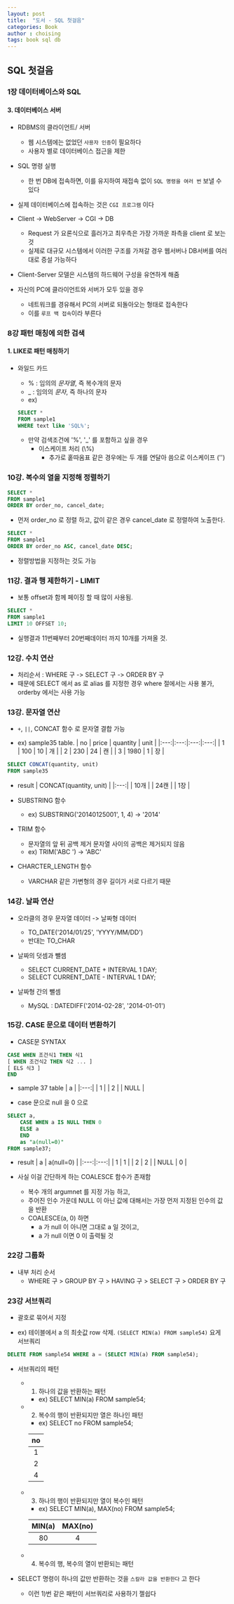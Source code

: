 ```yaml
---
layout: post
title:  "도서 - SQL 첫걸음"
categories: Book
author : choising
tags: book sql db
---
```


## SQL 첫걸음

### 1장 데이터베이스와 SQL

#### 3. 데이터베이스 서버

- RDBMS의 클라이언트/ 서버
    - 웹 시스템에는 없었던 `사용자 인증`이 필요하다
    - 사용자 별로 데이터베이스 접근을 제한

- SQL 명령 실행
    - 한 번 DB에 접속하면, 이를 유지하여 재접속 없이 `SQL 명령을 여러 번` 보낼 수 있다

- 실제 데이터베이스에 접속하는 것은 `CGI 프로그램` 이다

- Client -> WebServer -> CGI -> DB
    - Request 가 요론식으로 흘러가고 최우측은 가장 가까운 좌측을 client 로 보는 것
    - 실제로 대규모 시스템에서 이러한 구조를 가져갈 경우 웹서버나 DB서버를 여러대로 증설 가능하다

- Client-Server 모델은 시스템의 하드웨어 구성을 유연하게 해줌

- 자신의 PC에 클라이언트와 서버가 모두 있을 경우
    - 네트워크를 경유해서 PC의 서버로 되돌아오는 형태로 접속한다
    - 이를 `루프 백 접속`이라 부른다

### 8강 패턴 매칭에 의한 검색

#### 1. LIKE로 패턴 매칭하기

- 와일드 카드
    - % : 임의의 *문자열*, 즉 복수개의 문자
    - _ : 임의의 *문자*, 즉 하나의 문자
    - ex) 

    ```SQL
    SELECT * 
    FROM sample1
    WHERE text like 'SQL%';
    ```

    - 만약 검색조건에 '%', '_' 를 포함하고 싶을 경우
        - 이스케이프 처리 (\\%)
            - 추가로 홑따옴표 같은 경우에는 두 개를 연달아 씀으로 이스케이프 ('')

### 10강. 복수의 열을 지정해 정렬하기

```SQL
SELECT *
FROM sample1
ORDER BY order_no, cancel_date;
```

- 먼저 order_no 로 정렬 하고, 값이 같은 경우 cancel_date 로 정렬하여 노출한다.


```SQL
SELECT *
FROM sample1
ORDER BY order_no ASC, cancel_date DESC;
```

- 정렬방법을 지정하는 것도 가능

### 11강. 결과 행 제한하기 - LIMIT

- 보통 offset과 함께 페이징 할 때 많이 사용됨.

```SQL
SELECT *
FROM sample1
LIMIT 10 OFFSET 10;
```

- 실행결과 11번째부터 20번째데이터 까지 10개를 가져올 것.

### 12강. 수치 연산

- 처리순서 : WHERE 구 -> SELECT 구 -> ORDER BY 구
- 때문에 SELECT 에서 as 로 alias 를 지정한 경우 where 절에서는 사용 불가, orderby 에서는 사용 가능

### 13강. 문자열 연산

- `+`, `||`, CONCAT 함수 로 문자열 결합 가능

- ex) sample35 table.
    | no | price | quantity | unit |
    |:---:|:---:|:---:|:---:|
    | 1 | 100 | 10 | 개 |
    | 2 | 230 | 24 | 캔 |
    | 3 | 1980 | 1 | 장 |

```SQL
SELECT CONCAT(quantity, unit)
FROM sample35
```

- result
    | CONCAT(quantity, unit) |
    |:---:|
    | 10개 |
    | 24캔 |
    | 1장 |

- SUBSTRING 함수
    - ex) SUBSTRING('20140125001', 1, 4) -> '2014'

- TRIM 함수
    - 문자열의 앞 뒤 공백 제거
        문자열 사이의 공백은 제거되지 않음
    - ex) TRIM('ABC   ') -> 'ABC'

- CHARCTER_LENGTH 함수
    - VARCHAR 같은 가변형의 경우 길이가 서로 다르기 때문

### 14강. 날짜 연산

- 오라클의 경우 문자열 데이터 -> 날짜형 데이터
    - TO_DATE('2014/01/25', 'YYYY/MM/DD')
    - 반대는 TO_CHAR

- 날짜의 덧셈과 뺄셈
    - SELECT CURRENT_DATE + INTERVAL 1 DAY;
    - SELECT CURRENT_DATE - INTERVAL 1 DAY;

- 날짜형 간의 뺄셈
    - MySQL : DATEDIFF('2014-02-28', '2014-01-01')

### 15강. CASE 문으로 데이터 변환하기

- CASE문 SYNTAX

```SQL
CASE WHEN 조건식1 THEN 식1
[ WHEN 조건식2 THEN 식2 ... ]
[ ELS 식3 ] 
END
```

- sample 37 table
    | a |
    |:---:|
    | 1 |
    | 2 |
    | NULL |

- case 문으로 null 을 0 으로

```SQL
SELECT a,
    CASE WHEN a IS NULL THEN 0
    ELSE a
    END
    as "a(null=0)"
FROM sample37;
```

- result
    | a | a(null=0) |
    |:---:|:---:|
    | 1 | 1 |
    | 2 | 2 |
    | NULL | 0 |

- 사실 이걸 간단하게 하는 COALESCE 함수가 존재함
    - 복수 개의 argumnet 를 지정 가능 하고,
    - 주어진 인수 가운데 NULL 이 아닌 값에 대해서는 가장 먼저 지정된 인수의 값을 반환
    - COALESCE(a, 0) 하면
        - a 가 null 이 아니면 그대로 a 일 것이고,
        - a 가 null 이면 0 이 출력될 것
        
### 22강 그룹화

- 내부 처리 순서
    - WHERE 구 > GROUP BY 구 > HAVING 구 > SELECT 구 > ORDER BY 구

### 23강 서브쿼리

- 괄호로 묶어서 지정

- ex) 테이블에서 a 의 최솟값 row 삭제. `(SELECT MIN(a) FROM sample54)` 요게 서브쿼리

```SQL
DELETE FROM sample54 WHERE a = (SELECT MIN(a) FROM sample54);
```

- 서브쿼리의 패턴
    - 1) 하나의 값을 반환하는 패턴
        - ex) SELECT MIN(a) FROM sample54;
    - 2) 복수의 행이 반환되지만 열은 하나인 패턴
        - ex) SELECT no FROM sample54;

        | no |
        |:---:|
        | 1 |
        | 2 |
        | 4 |
    
    - 3) 하나의 행이 반환되지만 열이 복수인 패턴
        - ex) SELECT MIN(a), MAX(no) FROM sample54;
            
        | MIN(a) | MAX(no) |
        |:---:|:---:|
        | 80 | 4

    - 4) 복수의 행, 복수의 열이 반환되는 패턴

- SELECT 명령이 하나의 값만 반환하는 것을 `스칼라 값을 반환한다` 고 한다
    - 이런 1)번 같은 패턴이 서브쿼리로 사용하기 젤쉽다

